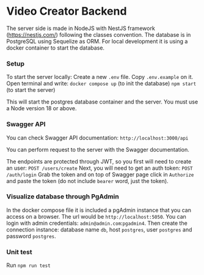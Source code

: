 # Video Creator Backend

The server side is made in NodeJS with NestJS framework (https://nestjs.com/) following the classes convention.
The database is in PostgreSQL using Sequelize as ORM. For local development it is using a docker container to start the database.

### Setup

To start the server locally:
Create a new `.env` file. Copy `.env.example` on it.
Open terminal and write:
`docker compose up` (to init the database)
`npm start` (to start the server)

This will start the postgres database container and the server. You must use a Node version 18 or above.

### Swagger API

You can check Swagger API documentation:
`http://localhost:3000/api`

You can perform request to the server with the Swagger documentation.

The endpoints are protected through JWT, so you first will need to create an user:
`POST /users/create`
Next, you will need to get an auth token:
`POST /auth/login`
Grab the token and on top of Swagger page click in `Authorize` and paste the token (do not include `bearer` word, just the token).

### Visualize database through PgAdmin

In the docker compose file it is included a pgAdmin instance that you can access on a browser.
The url would be `http://localhost:5050`. You can login with admin credentials: `admin@admin.com`:`pgadmin4`.
Then create the connection instance: database name `db`, host `postgres`, user `postgres` and password `postgres`.

### Unit test

Run `npm run test`
